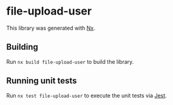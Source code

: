 # file-upload-user

This library was generated with [Nx](https://nx.dev).

## Building

Run `nx build file-upload-user` to build the library.

## Running unit tests

Run `nx test file-upload-user` to execute the unit tests via [Jest](https://jestjs.io).
